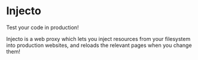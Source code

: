 Injecto
=======

Test your code in production!

Injecto is a web proxy which lets you inject resources from your filesystem into
production websites, and reloads the relevant pages when you change them!